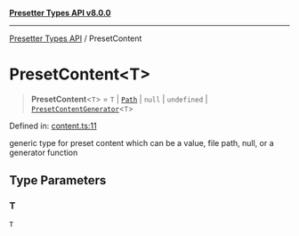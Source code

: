 [**Presetter Types API v8.0.0**](../README.md)

***

[Presetter Types API](../README.md) / PresetContent

# PresetContent\<T\>

> **PresetContent**\<`T`\> = `T` \| [`Path`](Path.md) \| `null` \| `undefined` \| [`PresetContentGenerator`](PresetContentGenerator.md)\<`T`\>

Defined in: [content.ts:11](https://github.com/alvis/presetter/blob/master/packages/types/src/content.ts#L11)

generic type for preset content which can be a value, file path, null, or a generator function

## Type Parameters

### T

`T`
